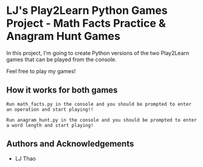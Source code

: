 # LJ's Play2Learn Python Games Project - Math Facts Practice & Anagram Hunt Games
In this project, I'm going to create Python versions of the two Play2Learn games that can be played from the console.

Feel free to play my games!


## How it works for both games
```
Run math_facts.py in the console and you should be prompted to enter an operation and start playing!!
```

```
Run anagram_hunt.py in the console and you should be prompted to enter a word length and start playing!
```

## Authors and Acknowledgements
- LJ Thao